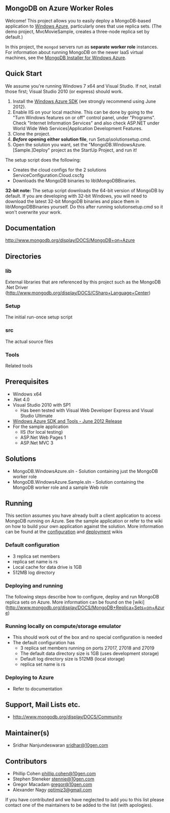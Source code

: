 ## MongoDB on Azure Worker Roles

Welcome! This project allows you to easily deploy a MongoDB-based application to [Windows Azure](http://www.windowsazure.com/), particularly ones that use replica sets. (The demo project, MvcMovieSample, creates a three-node replica set by default.)

In this project, the <code>mongod</code> servers run as **separate worker role** instances. For information about running MongoDB on the newer IaaS virtual machines, see the [MongoDB Installer for Windows Azure](http://www.mongodb.org/display/DOCS/MongoDB+Installer+for+Windows+Azure).

## Quick Start

We assume you're running Windows 7 x64 and Visual Studio. If not, install those first; Visual Studio 2010 (or express) should work.

1. Install the [Windows Azure SDK](https://www.windowsazure.com/en-us/develop/net/) (we strongly recommend using June 2012).
2. Enable IIS on your local machine. This can be done by going to the "Turn Windows features on or off" control panel, under "Programs". Check "Internet Information Services" and also check ASP.NET under World Wide Web Services|Application Development Features.
3. Clone the project.
4. ***Before* opening either solution file**, run Setup\solutionsetup.cmd.
4. Open the solution you want, set the "MongoDB.WindowsAzure.[Sample.]Deploy" project as the StartUp Project, and run it!

The setup script does the following:
  * Creates the cloud configs for the 2 solutions ServiceConfiguration.Cloud.cscfg
  * Downloads the MongoDB binaries to lib\MongoDBBinaries.

**32-bit note:** The setup script downloads the 64-bit version of MongoDB by default. If you are developing with 32-bit Windows, you will need to download the latest 32-bit MongoDB binaries and place them in lib\MongoDBBinaries yourself. Do this after running solutionsetup.cmd so it won't overwrite your work.

## Documentation
http://www.mongodb.org/display/DOCS/MongoDB+on+Azure

## Directories
### lib
External libraries that are referenced by this project such as the MongoDB .Net Driver (http://www.mongodb.org/display/DOCS/CSharp+Language+Center)
### Setup
The initial run-once setup script
### src
The actual source files
### Tools
Related tools

## Prerequisites
  * Windows x64
  * .Net 4.0
  * Visual Studio 2010 with SP1
    * Has been tested with Visual Web Developer Express and Visual Studio Ultimate
  * [Windows Azure SDK and Tools - June 2012 Release](https://www.windowsazure.com/en-us/develop/net/)
  * For the sample application
    * IIS (for local testing)
    * ASP.Net Web Pages 1
    * ASP.Net MVC 3

## Solutions
  * MongoDB.WindowsAzure.sln - Solution containing just the MongoDB worker role
  * MongoDB.WindowsAzure.Sample.sln - Solution containing the MongoDB worker role and a sample Web role

## Running

This section assumes you have already built a client application to access MongoDB running on Azure. See 
the sample application or refer to the wiki on how to build your own application against the solution.
More information can be found at the [configuration](http://www.mongodb.org/display/DOCS/Azure+Configuration)
and [deployment](http://www.mongodb.org/display/DOCS/Azure+Deployment) wikis

### Default configuration
  * 3 replica set members
  * replica set name is rs
  * Local cache for data drive is 1GB
  * 512MB log directory

### Deploying and running

The following steps describe how to configure, deploy and run MongoDB replica sets on Azure. More information can be found on the [wiki] 
(http://www.mongodb.org/display/DOCS/MongoDB+Replica+Sets+on+Azure)

### Running locally on compute/storage emulator
  * This should work out of the box and no special configuration is needed
  * The default configuration has
    * 3 replica set members running on ports 27017, 27018 and 27019
    * The default data directory size is 1GB (uses development storage)
    * Default log directory size is 512MB (local storage)
    * replica set name is rs

### Deploying to Azure
  * Refer to documentation 

## Support, Mail Lists etc.
* http://www.mongodb.org/display/DOCS/Community

## Maintainer(s)
* Sridhar Nanjundeswaran    sridhar@10gen.com

## Contributors
* Phillip Cohen		    phillip.cohen@10gen.com 
* Stephen Steneker   stennie@10gen.com
* Gregor Macadam     gregor@10gen.com
* Alexander Nagy optimiz3@gmail.com

If you have contributed and we have neglected to add you to this list please contact one of the maintainers to be added to the list (with apologies).
